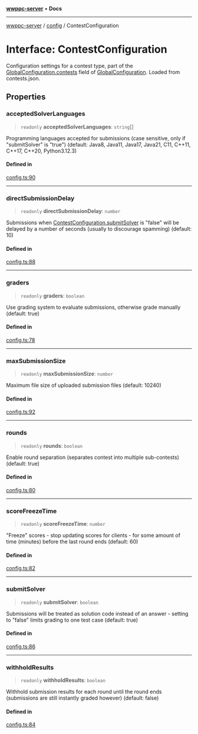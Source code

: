 [**wwppc-server**](../../README.md) • **Docs**

***

[wwppc-server](../../modules.md) / [config](../README.md) / ContestConfiguration

# Interface: ContestConfiguration

Configuration settings for a contest type, part of the [GlobalConfiguration.contests](GlobalConfiguration.md#contests) field of [GlobalConfiguration](GlobalConfiguration.md). Loaded from contests.json.

## Properties

### acceptedSolverLanguages

> `readonly` **acceptedSolverLanguages**: `string`[]

Programming languages accepted for submissions (case sensitive, only if "submitSolver" is "true") (default: Java8, Java11, Java17, Java21, C11, C++11, C++17, C++20, Python3.12.3)

#### Defined in

[config.ts:90](https://github.com/WWPPC/WWPPC-server/blob/ed9c7da6b6decb294863e396def82e9a8d81b105/src/config.ts#L90)

***

### directSubmissionDelay

> `readonly` **directSubmissionDelay**: `number`

Submissions when [ContestConfiguration.submitSolver](ContestConfiguration.md#submitsolver) is "false" will be delayed by a number of seconds (usually to discourage spamming) (default: 10)

#### Defined in

[config.ts:88](https://github.com/WWPPC/WWPPC-server/blob/ed9c7da6b6decb294863e396def82e9a8d81b105/src/config.ts#L88)

***

### graders

> `readonly` **graders**: `boolean`

Use grading system to evaluate submissions, otherwise grade manually (default: true)

#### Defined in

[config.ts:78](https://github.com/WWPPC/WWPPC-server/blob/ed9c7da6b6decb294863e396def82e9a8d81b105/src/config.ts#L78)

***

### maxSubmissionSize

> `readonly` **maxSubmissionSize**: `number`

Maximum file size of uploaded submission files (default: 10240)

#### Defined in

[config.ts:92](https://github.com/WWPPC/WWPPC-server/blob/ed9c7da6b6decb294863e396def82e9a8d81b105/src/config.ts#L92)

***

### rounds

> `readonly` **rounds**: `boolean`

Enable round separation (separates contest into multiple sub-contests) (default: true)

#### Defined in

[config.ts:80](https://github.com/WWPPC/WWPPC-server/blob/ed9c7da6b6decb294863e396def82e9a8d81b105/src/config.ts#L80)

***

### scoreFreezeTime

> `readonly` **scoreFreezeTime**: `number`

"Freeze" scores - stop updating scores for clients - for some amount of time (minutes) before the last round ends (default: 60)

#### Defined in

[config.ts:82](https://github.com/WWPPC/WWPPC-server/blob/ed9c7da6b6decb294863e396def82e9a8d81b105/src/config.ts#L82)

***

### submitSolver

> `readonly` **submitSolver**: `boolean`

Submissions will be treated as solution code instead of an answer - setting to "false" limits grading to one test case (default: true)

#### Defined in

[config.ts:86](https://github.com/WWPPC/WWPPC-server/blob/ed9c7da6b6decb294863e396def82e9a8d81b105/src/config.ts#L86)

***

### withholdResults

> `readonly` **withholdResults**: `boolean`

Withhold submission results for each round until the round ends (submissions are still instantly graded however) (default: false)

#### Defined in

[config.ts:84](https://github.com/WWPPC/WWPPC-server/blob/ed9c7da6b6decb294863e396def82e9a8d81b105/src/config.ts#L84)
